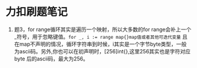 # 力扣刷题笔记
1. 题3，for range循环其实是遍历一个映射，所以大多数的for range会补上一个_符号，用于忽略键值。`for _, i := range map{}map值或者其他可迭代变量`
且在map不声明的情况，循环字符串到时候，i其实是一个字节byte类型，一般为ascii码。另外,你也可以在初声明时，[256]int{},这里256其实也是字符对应byte
后的ascii码，最大为256。
